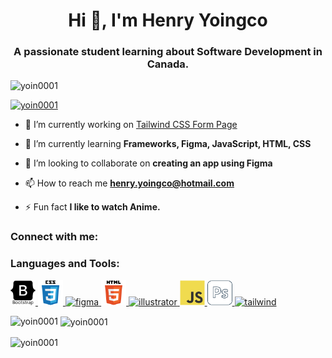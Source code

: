 <h1 align="center">Hi 👋, I'm Henry Yoingco</h1>
<h3 align="center">A passionate student learning about Software Development in Canada.</h3>

<p align="left"> <img src="https://komarev.com/ghpvc/?username=yoin0001&label=Profile%20views&color=0e75b6&style=flat" alt="yoin0001" /> </p>

<p align="left"> <a href="https://github.com/ryo-ma/github-profile-trophy"><img src="https://github-profile-trophy.vercel.app/?username=yoin0001" alt="yoin0001" /></a> </p>

- 🔭 I’m currently working on [Tailwind CSS Form Page](https://mad9013.github.io/F2023/assignments/as-12.html)

- 🌱 I’m currently learning **Frameworks, Figma, JavaScript, HTML, CSS**

- 👯 I’m looking to collaborate on **creating an app using Figma**

- 📫 How to reach me **henry.yoingco@hotmail.com**

- ⚡ Fun fact **I like to watch Anime.**

<h3 align="left">Connect with me:</h3>
<p align="left">
</p>

<h3 align="left">Languages and Tools:</h3>
<p align="left"> <a href="https://getbootstrap.com" target="_blank" rel="noreferrer"> <img src="https://raw.githubusercontent.com/devicons/devicon/master/icons/bootstrap/bootstrap-plain-wordmark.svg" alt="bootstrap" width="40" height="40"/> </a> <a href="https://www.w3schools.com/css/" target="_blank" rel="noreferrer"> <img src="https://raw.githubusercontent.com/devicons/devicon/master/icons/css3/css3-original-wordmark.svg" alt="css3" width="40" height="40"/> </a> <a href="https://www.figma.com/" target="_blank" rel="noreferrer"> <img src="https://www.vectorlogo.zone/logos/figma/figma-icon.svg" alt="figma" width="40" height="40"/> </a> <a href="https://www.w3.org/html/" target="_blank" rel="noreferrer"> <img src="https://raw.githubusercontent.com/devicons/devicon/master/icons/html5/html5-original-wordmark.svg" alt="html5" width="40" height="40"/> </a> <a href="https://www.adobe.com/in/products/illustrator.html" target="_blank" rel="noreferrer"> <img src="https://www.vectorlogo.zone/logos/adobe_illustrator/adobe_illustrator-icon.svg" alt="illustrator" width="40" height="40"/> </a> <a href="https://developer.mozilla.org/en-US/docs/Web/JavaScript" target="_blank" rel="noreferrer"> <img src="https://raw.githubusercontent.com/devicons/devicon/master/icons/javascript/javascript-original.svg" alt="javascript" width="40" height="40"/> </a> <a href="https://www.photoshop.com/en" target="_blank" rel="noreferrer"> <img src="https://raw.githubusercontent.com/devicons/devicon/master/icons/photoshop/photoshop-line.svg" alt="photoshop" width="40" height="40"/> </a> <a href="https://tailwindcss.com/" target="_blank" rel="noreferrer"> <img src="https://www.vectorlogo.zone/logos/tailwindcss/tailwindcss-icon.svg" alt="tailwind" width="40" height="40"/> </a> </p>

<p><img align="left" src="https://github-readme-stats.vercel.app/api/top-langs?username=yoin0001&show_icons=true&locale=en&layout=compact" alt="yoin0001" /></p>

<p>&nbsp;<img align="center" src="https://github-readme-stats.vercel.app/api?username=yoin0001&show_icons=true&locale=en" alt="yoin0001" /></p>

<p><img align="center" src="https://github-readme-streak-stats.herokuapp.com/?user=yoin0001&" alt="yoin0001" /></p>
